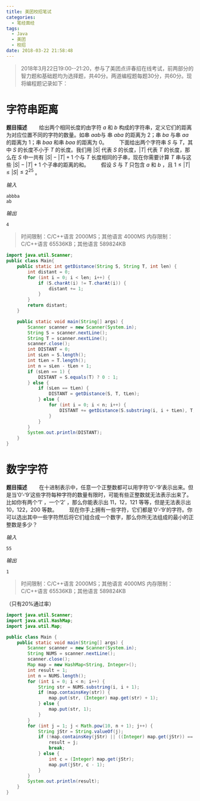 ```yaml
---
title: 美团校招笔试
categories: 
  - 笔经面经
tags:
  - Java
  - 美团
  - 校招
date: 2018-03-22 21:58:48
---
```


> 2018年3月22日19:00--21:20，参与了美团点评春招在线考试，前两部分的智力题和基础题均为选择题，共40分。两道编程题每题30分，共60分。现将编程题记录如下：

<!-- more -->

# 字符串距离
**题目描述**
&emsp;&emsp;给出两个相同长度的由字符 $a$ 和 $b$ 构成的字符串，定义它们的距离为对应位置不同的字符的数量。如串 $aab$与 串 $aba$ 的距离为 2；串 $ba$ 与串 $aa$ 的距离为 1；串 $baa$ 和串 $baa$ 的距离为 0。
&emsp;&emsp;下面给出两个字符串 $S$ 与 $T$，其中 $S$ 的长度不小于 $T$ 的长度。我们用 $|S|$ 代表 $S$ 的长度，$|T|$ 代表 $T$ 的长度，那么在 $S$ 中一共有 $|S|-|T|+1$ 个与 $T$ 长度相同的子串，现在你需要计算 $T$ 串与这些 $|S|-|T|+1$ 个子串的距离的和。
&emsp;&emsp;假设 $S$ 与 $T$ 只包含 $a$ 和 $b$ ，且 $1 \leq |T| \leq  |S| \leq 2^{25}$ 。

*输入*
```text
abbba
ab
```

*输出*
```text
4
```
> 时间限制：C/C++语言 2000MS；其他语言 4000MS
> 内存限制：C/C++语言 65536KB；其他语言 589824KB

```java
import java.util.Scanner;    
public class Main{
	public static int getDistance(String S, String T, int len) {
		int distant = 0;
		for (int i = 0; i < len; i++) {
			if (S.charAt(i) != T.charAt(i)) {
				distant += 1;
			}
		}
		return distant;
	}

    public static void main(String[] args) {
		Scanner scanner = new Scanner(System.in);
		String S = scanner.nextLine();
		String T = scanner.nextLine();
		scanner.close();
		int DISTANT = 0;
		int sLen = S.length();
		int tLen = T.length();
		int n = sLen - tLen + 1;
		if (sLen == 1) {
			DISTANT = S.equals(T) ? 0 : 1;
		} else {
			if (sLen == tLen) {
				DISTANT = getDistance(S, T, tLen);
			} else {
				for (int i = 0; i < n; i++) {
					DISTANT += getDistance(S.substring(i, i + tLen), T, tLen);
				}
			}
		}
		System.out.println(DISTANT);
    }
}
```

# 数字字符
**题目描述**
&emsp;&emsp;在十进制表示中，任意一个正整数都可以用字符‘0’-‘9’表示出来。但是当‘0’-‘9’这些字符每种字符的数量有限时，可能有些正整数就无法表示出来了。比如你有两个‘1’ ，一个‘2’ ，那么你能表示出 11，12，121 等等，但是无法表示出 10，122，200 等数。
&emsp;&emsp;现在你手上拥有一些字符，它们都是‘0’-‘9’的字符。你可以选出其中一些字符然后将它们组合成一个数字，那么你所无法组成的最小的正整数是多少？

*输入*
```text
55
```

*输出*
```text
1
```
> 时间限制：C/C++语言 2000MS；其他语言 4000MS
> 内存限制：C/C++语言 65536KB；其他语言 589824KB

（只有20%通过率）
```java
import java.util.Scanner;
import java.util.HashMap;
import java.util.Map;

public class Main {
	public static void main(String[] args) {
		Scanner scanner = new Scanner(System.in);
		String NUMS = scanner.nextLine();
		scanner.close();
		Map map = new HashMap<String, Integer>();
		int result = 1;
		int n = NUMS.length();
		for (int i = 0; i < n; i++) {
			String str = NUMS.substring(i, i + 1);
			if (map.containsKey(str)) {
				map.put(str, (Integer) map.get(str) + 1);
			} else {
				map.put(str, 1);
			}
		}
		for (int j = 1; j < Math.pow(10, n + 1); j++) {
			String jStr = String.valueOf(j);
			if (!map.containsKey(jStr) || ((Integer) map.get(jStr)) == 0) {
				result = j;
				break;
			} else {
				int c = (Integer) map.get(jStr);
				map.put(jStr, c - 1);
			}
		}
		System.out.println(result);
	}
}
```
